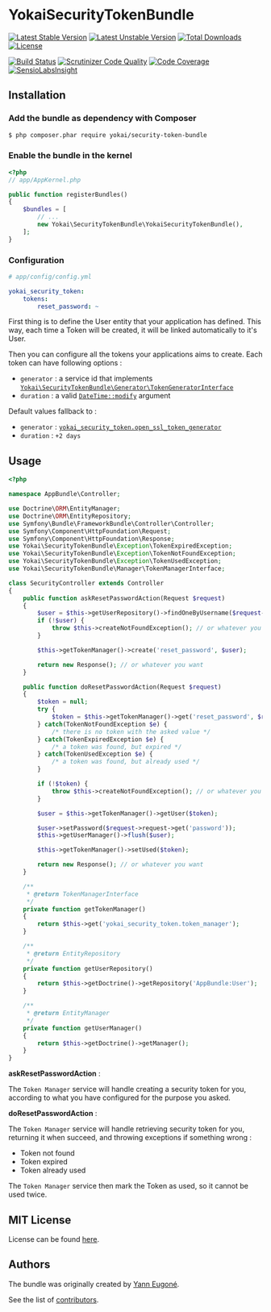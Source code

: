 YokaiSecurityTokenBundle
========================

[![Latest Stable Version](https://poser.pugx.org/yokai/security-token-bundle/v/stable)](https://packagist.org/packages/yokai/security-token-bundle)
[![Latest Unstable Version](https://poser.pugx.org/yokai/security-token-bundle/v/unstable)](https://packagist.org/packages/yokai/security-token-bundle)
[![Total Downloads](https://poser.pugx.org/yokai/security-token-bundle/downloads)](https://packagist.org/packages/yokai/security-token-bundle)
[![License](https://poser.pugx.org/yokai/security-token-bundle/license)](https://packagist.org/packages/yokai/security-token-bundle)

[![Build Status](https://api.travis-ci.org/yokai-php/security-token-bundle.png?branch=master)](https://travis-ci.org/yokai-php/security-token-bundle)
[![Scrutinizer Code Quality](https://scrutinizer-ci.com/g/yokai-php/security-token-bundle/badges/quality-score.png?b=master)](https://scrutinizer-ci.com/g/yokai-php/security-token-bundle/?branch=master)
[![Code Coverage](https://scrutinizer-ci.com/g/yokai-php/security-token-bundle/badges/coverage.png?b=master)](https://scrutinizer-ci.com/g/yokai-php/security-token-bundle/?branch=master)
[![SensioLabsInsight](https://insight.sensiolabs.com/projects/596d2076-90ee-49d9-a8b2-e3bcbd390874/mini.png)](https://insight.sensiolabs.com/projects/596d2076-90ee-49d9-a8b2-e3bcbd390874)

Installation
------------

### Add the bundle as dependency with Composer

``` bash
$ php composer.phar require yokai/security-token-bundle
```

### Enable the bundle in the kernel

``` php
<?php
// app/AppKernel.php

public function registerBundles()
{
    $bundles = [
        // ...
        new Yokai\SecurityTokenBundle\YokaiSecurityTokenBundle(),
    ];
}
```


### Configuration

``` yaml
# app/config/config.yml

yokai_security_token:
    tokens:
        reset_password: ~
```

First thing is to define the User entity that your application has defined.
This way, each time a Token will be created, it will be linked automatically to it's User.

Then you can configure all the tokens your applications aims to create.
Each token can have following options :

- `generator` : a service id that implements [`Yokai\SecurityTokenBundle\Generator\TokenGeneratorInterface`](Generator/TokenGeneratorInterface)
- `duration` : a valid [`DateTime::modify`](php.net/manual/datetime.modify.php) argument

Default values fallback to :

- `generator` : [`yokai_security_token.open_ssl_token_generator`](Generator/OpenSslTokenGenerator)
- `duration` : `+2 days`


Usage
-----

``` php
<?php

namespace AppBundle\Controller;

use Doctrine\ORM\EntityManager;
use Doctrine\ORM\EntityRepository;
use Symfony\Bundle\FrameworkBundle\Controller\Controller;
use Symfony\Component\HttpFoundation\Request;
use Symfony\Component\HttpFoundation\Response;
use Yokai\SecurityTokenBundle\Exception\TokenExpiredException;
use Yokai\SecurityTokenBundle\Exception\TokenNotFoundException;
use Yokai\SecurityTokenBundle\Exception\TokenUsedException;
use Yokai\SecurityTokenBundle\Manager\TokenManagerInterface;

class SecurityController extends Controller
{
    public function askResetPasswordAction(Request $request)
    {
        $user = $this->getUserRepository()->findOneByUsername($request->request->get('username'));
        if (!$user) {
            throw $this->createNotFoundException(); // or whatever you want
        }

        $this->getTokenManager()->create('reset_password', $user);

        return new Response(); // or whatever you want
    }

    public function doResetPasswordAction(Request $request)
    {
        $token = null;
        try {
            $token = $this->getTokenManager()->get('reset_password', $request->query->get('token'));
        } catch(TokenNotFoundException $e) {
            /* there is no token with the asked value */
        } catch(TokenExpiredException $e) {
            /* a token was found, but expired */
        } catch(TokenUsedException $e) {
            /* a token was found, but already used */
        }

        if (!$token) {
            throw $this->createNotFoundException(); // or whatever you want
        }

        $user = $this->getTokenManager()->getUser($token);

        $user->setPassword($request->request->get('password'));
        $this->getUserManager()->flush($user);

        $this->getTokenManager()->setUsed($token);

        return new Response(); // or whatever you want
    }

    /**
     * @return TokenManagerInterface
     */
    private function getTokenManager()
    {
        return $this->get('yokai_security_token.token_manager');
    }

    /**
     * @return EntityRepository
     */
    private function getUserRepository()
    {
        return $this->getDoctrine()->getRepository('AppBundle:User');
    }

    /**
     * @return EntityManager
     */
    private function getUserManager()
    {
        return $this->getDoctrine()->getManager();
    }
}
```

**askResetPasswordAction** :

The `Token Manager` service will handle creating a security token for you,
according to what you have configured for the purpose you asked.


**doResetPasswordAction** :

The `Token Manager` service will handle retrieving security token for you,
returning it when succeed, and throwing exceptions if something wrong :

- Token not found
- Token expired
- Token already used

The `Token Manager` service then mark the Token as used, so it cannot be used twice.


MIT License
-----------

License can be found [here](https://github.com/yokai-php/security-token-bundle/blob/master/LICENSE).


Authors
-------

The bundle was originally created by [Yann Eugoné](https://github.com/yann-eugone).

See the list of [contributors](https://github.com/yokai-php/security-token-bundle/contributors).
